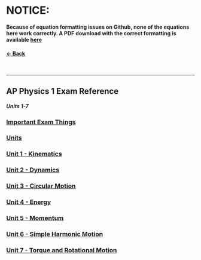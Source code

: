 # __NOTICE:__
__Because of equation formatting issues on Github, none of the equations here work correctly. A PDF download with the correct formatting is available [here](Exports/Physics-release.pdf)__
#### [&larr; Back](../README.md)

<br>

---

## AP Physics 1 Exam Reference
##### Units 1-7
### [Important Exam Things](IET.md)
### [Units](Units.md)
### [Unit 1 - Kinematics](Kinetmatics.md)
### [Unit 2 - Dynamics](Dynamics.md)
### [Unit 3 - Circular Motion](Circular%20Motion.md)
### [Unit 4 - Energy](Energy.md)
### [Unit 5 - Momentum](Momentum.md)
### [Unit 6 - Simple Harmonic Motion](SHM.md)
### [Unit 7 - Torque and Rotational Motion](Torque.md)